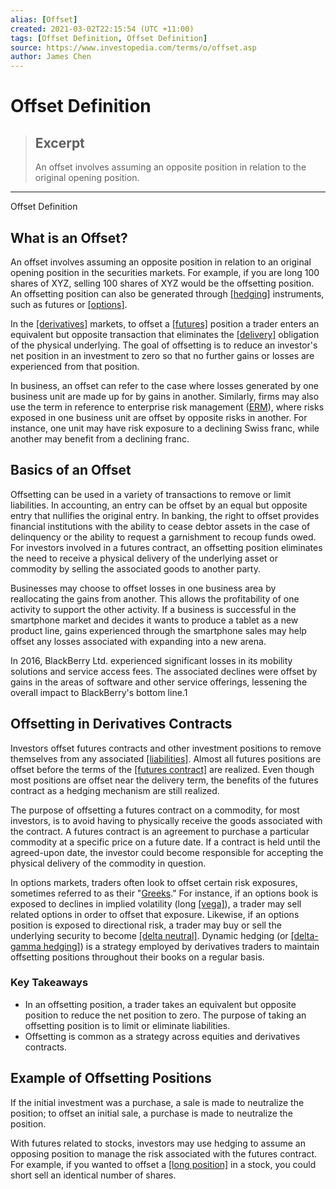 ```yaml
---
alias: [Offset]
created: 2021-03-02T22:15:54 (UTC +11:00)
tags: [Offset Definition, Offset Definition]
source: https://www.investopedia.com/terms/o/offset.asp
author: James Chen
---
```


# Offset Definition

> ## Excerpt
> An offset involves assuming an opposite position in relation to the original opening position.

---

Offset Definition
## What is an Offset?

An offset involves assuming an opposite position in relation to an original opening position in the securities markets. For example, if you are long 100 shares of XYZ, selling 100 shares of XYZ would be the offsetting position. An offsetting position can also be generated through [[hedging]](https://www.investopedia.com/terms/h/hedge.asp) instruments, such as futures or [[options]](https://www.investopedia.com/terms/o/optionscontract.asp).

In the [[derivatives]](https://www.investopedia.com/terms/d/derivative.asp) markets, to offset a [[futures]](https://www.investopedia.com/terms/f/futures.asp) position a trader enters an equivalent but opposite transaction that eliminates the [[delivery]](https://www.investopedia.com/terms/p/physicaldelivery.asp) obligation of the physical underlying. The goal of offsetting is to reduce an investor's net position in an investment to zero so that no further gains or losses are experienced from that position.

In business, an offset can refer to the case where losses generated by one business unit are made up for by gains in another. Similarly, firms may also use the term in reference to enterprise risk management ([ERM](https://www.investopedia.com/terms/e/enterprise-risk-management.asp)), where risks exposed in one business unit are offset by opposite risks in another. For instance, one unit may have risk exposure to a declining Swiss franc, while another may benefit from a declining franc.

## Basics of an Offset

Offsetting can be used in a variety of transactions to remove or limit liabilities. In accounting, an entry can be offset by an equal but opposite entry that nullifies the original entry. In banking, the right to offset provides financial institutions with the ability to cease debtor assets in the case of delinquency or the ability to request a garnishment to recoup funds owed. For investors involved in a futures contract, an offsetting position eliminates the need to receive a physical delivery of the underlying asset or commodity by selling the associated goods to another party.

Businesses may choose to offset losses in one business area by reallocating the gains from another. This allows the profitability of one activity to support the other activity. If a business is successful in the smartphone market and decides it wants to produce a tablet as a new product line, gains experienced through the smartphone sales may help offset any losses associated with expanding into a new arena.

In 2016, BlackBerry Ltd. experienced significant losses in its mobility solutions and service access fees. The associated declines were offset by gains in the areas of software and other service offerings, lessening the overall impact to BlackBerry's bottom line.1

## Offsetting in Derivatives Contracts

Investors offset futures contracts and other investment positions to remove themselves from any associated [[liabilities]](https://www.investopedia.com/terms/l/liability.asp). Almost all futures positions are offset before the terms of the [[futures contract]](https://www.investopedia.com/terms/f/futurescontract.asp) are realized. Even though most positions are offset near the delivery term, the benefits of the futures contract as a hedging mechanism are still realized.

The purpose of offsetting a futures contract on a commodity, for most investors, is to avoid having to physically receive the goods associated with the contract. A futures contract is an agreement to purchase a particular commodity at a specific price on a future date. If a contract is held until the agreed-upon date, the investor could become responsible for accepting the physical delivery of the commodity in question.

In options markets, traders often look to offset certain risk exposures, sometimes referred to as their "[Greeks](https://www.investopedia.com/terms/g/greeks.asp)." For instance, if an options book is exposed to declines in implied volatility (long [[vega]](https://www.investopedia.com/terms/v/vega.asp)), a trader may sell related options in order to offset that exposure. Likewise, if an options position is exposed to directional risk, a trader may buy or sell the underlying security to become [[delta neutral]](https://www.investopedia.com/terms/d/deltaneutral.asp). Dynamic hedging (or [[delta-gamma hedging]](https://www.investopedia.com/terms/d/deltagamma-hedging.asp)) is a strategy employed by derivatives traders to maintain offsetting positions throughout their books on a regular basis.

### Key Takeaways

-   In an offsetting position, a trader takes an equivalent but opposite position to reduce the net position to zero. The purpose of taking an offsetting position is to limit or eliminate liabilities.
-   Offsetting is common as a strategy across equities and derivatives contracts.

## Example of Offsetting Positions

If the initial investment was a purchase, a sale is made to neutralize the position; to offset an initial sale, a purchase is made to neutralize the position.

With futures related to stocks, investors may use hedging to assume an opposing position to manage the risk associated with the futures contract. For example, if you wanted to offset a [[long position]](https://www.investopedia.com/terms/l/long.asp) in a stock, you could short sell an identical number of shares.
